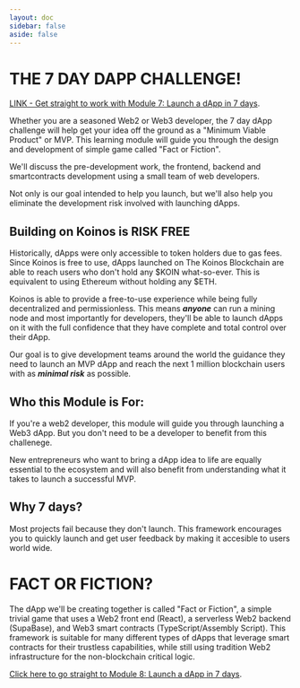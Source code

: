 ```yaml
---
layout: doc
sidebar: false
aside: false
---
```


# THE 7 DAY DAPP CHALLENGE!

[LINK - Get straight to work with Module 7: Launch a dApp in 7 days](../7_day_dapp/1.0_introduction.md).

Whether you are a seasoned Web2 or Web3 developer, the 7 day dApp challenge will help get your idea off the ground as a "Minimum Viable Product" or MVP. This learning module will guide you through the design and development of simple game called "Fact or Fiction".

We'll discuss the pre-development work, the frontend, backend and smartcontracts development using a small team of web developers.

Not only is our goal intended to help you launch, but we'll also help you eliminate the development risk involved with launching dApps.

## Building on Koinos is RISK FREE

Historically, dApps were only accessible to token holders due to gas fees. Since Koinos is free to use, dApps launched on The Koinos Blockchain are able to reach users who don't hold any $KOIN what-so-ever. This is equivalent to using Ethereum without holding any $ETH.

Koinos is able to provide a free-to-use experience while being fully decentralized and permissionless. This means **_anyone_** can run a mining node and most importantly for developers, they'll be able to launch dApps on it with the full confidence that they have complete and total control over their dApp.

Our goal is to give development teams around the world the guidance they need to launch an MVP dApp and reach the next 1 million blockchain users with as **_minimal risk_** as possible.

## Who this Module is For:

If you're a web2 developer, this module will guide you through launching a Web3 dApp. But you don't need to be a developer to benefit from this challenege.

New entrepreneurs who want to bring a dApp idea to life are equally essential to the ecosystem and will also benefit from understanding what it takes to launch a successful MVP.

## Why 7 days?

Most projects fail because they don't launch. This framework encourages you to quickly launch and get user feedback by making it accesible to users world wide.

##

# FACT OR FICTION?

The dApp we'll be creating together is called "Fact or Fiction", a simple trivial game that uses a Web2 front end (React), a serverless Web2 backend (SupaBase), and Web3 smart contracts (TypeScript/Assembly Script). This framework is suitable for many different types of dApps that leverage smart contracts for their trustless capabilities, while still using tradition Web2 infrastructure for the non-blockchain critical logic.

[Click here to go straight to Module 8: Launch a dApp in 7 days](../7_day_dapp/1.0_introduction.md).
